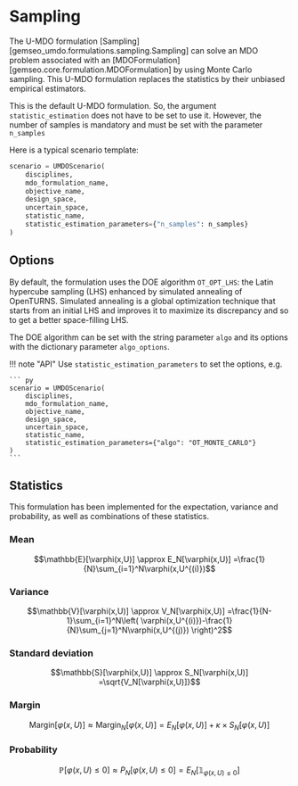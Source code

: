 <!---
Copyright 2021 IRT Saint Exupéry, https://www.irt-saintexupery.com

This work is licensed under the Creative Commons Attribution-ShareAlike 4.0
International License. To view a copy of this license, visit
http://creativecommons.org/licenses/by-sa/4.0/ or send a letter to Creative
Commons, PO Box 1866, Mountain View, CA 94042, USA.
--->

# Sampling

The U-MDO formulation [Sampling][gemseo_umdo.formulations.sampling.Sampling]
can solve an MDO problem
associated with an [MDOFormulation][gemseo.core.formulation.MDOFormulation]
by using Monte Carlo sampling.
This U-MDO formulation replaces the statistics
by their unbiased empirical estimators.

This is the default U-MDO formulation.
So, the argument `statistic_estimation` does not have to be set to use it.
However,
the number of samples is mandatory
and must be set with the parameter `n_samples`

Here is a typical scenario template:

``` py
scenario = UMDOScenario(
    disciplines,
    mdo_formulation_name,
    objective_name,
    design_space,
    uncertain_space,
    statistic_name,
    statistic_estimation_parameters={"n_samples": n_samples}
)
```

## Options

By default,
the formulation uses the DOE algorithm `OT_OPT_LHS`:
the Latin hypercube sampling (LHS)
enhanced by simulated annealing
of OpenTURNS.
Simulated annealing is a global optimization technique that
starts from an initial LHS
and improves it to maximize its discrepancy
and so to get a better space-filling LHS.

The DOE algorithm can be set with the string parameter `algo`
and its options with the dictionary parameter `algo_options`.

!!! note "API"
    Use `statistic_estimation_parameters` to set the options,
    e.g.

    ``` py
    scenario = UMDOScenario(
        disciplines,
        mdo_formulation_name,
        objective_name,
        design_space,
        uncertain_space,
        statistic_name,
        statistic_estimation_parameters={"algo": "OT_MONTE_CARLO"}
    )
    ```

## Statistics

This formulation has been implemented for the expectation, variance and probability,
as well as combinations of these statistics.

### Mean

$$\mathbb{E}[\varphi(x,U)]
\approx E_N[\varphi(x,U)]
=\frac{1}{N}\sum_{i=1}^N\varphi(x,U^{(i)})$$

### Variance

$$\mathbb{V}[\varphi(x,U)]
\approx V_N[\varphi(x,U)]
=\frac{1}{N-1}\sum_{i=1}^N\left(
\varphi(x,U^{(i)})-\frac{1}{N}\sum_{j=1}^N\varphi(x,U^{(j)})
\right)^2$$

### Standard deviation

$$\mathbb{S}[\varphi(x,U)]
\approx S_N[\varphi(x,U)]
=\sqrt{V_N[\varphi(x,U)]}$$

### Margin

$$\textrm{Margin}[\varphi(x,U)]
\approx \textrm{Margin}_N[\varphi(x,U)]
=E_N[\varphi(x,U)]+\kappa\times S_N[\varphi(x,U)]$$

### Probability

$$\mathbb{P}[\varphi(x,U)\leq 0]
\approx P_N[\varphi(x,U)\leq 0]
=E_N[\mathbb{1}_{\varphi(x,U)\leq 0}]$$
